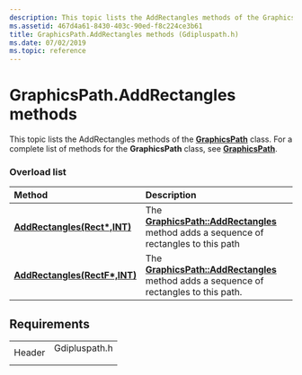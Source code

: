 ```yaml
---
description: This topic lists the AddRectangles methods of the GraphicsPath class. For a complete list of methods for the GraphicsPath class, see GraphicsPath.
ms.assetid: 467d4a61-8430-403c-90ed-f8c224ce3b61
title: GraphicsPath.AddRectangles methods (Gdipluspath.h)
ms.date: 07/02/2019
ms.topic: reference
---
```


# GraphicsPath.AddRectangles methods

This topic lists the AddRectangles methods of the [**GraphicsPath**](/windows/win32/api/gdipluspath/nl-gdipluspath-graphicspath) class. For a complete list of methods for the **GraphicsPath** class, see [**GraphicsPath**](/windows/win32/api/gdipluspath/nl-gdipluspath-graphicspath).

### Overload list



| Method                                                                                                 | Description                                                                                                                                                               |
|:-------------------------------------------------------------------------------------------------------|:--------------------------------------------------------------------------------------------------------------------------------------------------------------------------|
| [**AddRectangles(Rect\*,INT)**](/windows/win32/api/gdipluspath/nf-gdipluspath-graphicspath-addrectangles(inconstrect_int))   | The [**GraphicsPath::AddRectangles**](/windows/win32/api/gdipluspath/nf-gdipluspath-graphicspath-addrectangles(inconstrect_int)) method adds a sequence of rectangles to this path<br/>   |
| [**AddRectangles(RectF\*,INT)**](/previous-versions//ms535590(v=vs.85)) | The [**GraphicsPath::AddRectangles**](/previous-versions//ms535590(v=vs.85)) method adds a sequence of rectangles to this path.<br/> |



## Requirements



|                   |                                                                                          |
|-------------------|------------------------------------------------------------------------------------------|
| Header<br/> | <dl> <dt>Gdipluspath.h</dt> </dl> |



 

 
